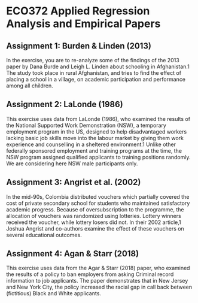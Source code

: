 # ECO372 Applied Regression Analysis and Empirical Papers

## Assignment 1: Burden & Linden (2013)
In the exercise, you are to re-analyze some of the findings of the 2013 paper by Dana Burde and Leigh L. Linden about
schooling in Afghanistan.1 The study took place in rural Afghanistan, and tries to find the effect of placing a school in a
village, on academic participation and performance among all children.


## Assignment 2: LaLonde (1986) 
This exercise uses data from LaLonde (1986), who examined the results of the
National Supported Work Demonstration (NSW), a temporary employment program in the US, designed to help
disadvantaged workers lacking basic job skills move into the labour market by giving them work experience and
counselling in a sheltered environment.1 Unlike other federally sponsored employment and training programs at the
time, the NSW program assigned qualified applicants to training positions randomly. We are considering here NSW
male participants only.

## Assignment 3: Angrist et al. (2002)
In the mid-90s, Colombia distributed vouchers which partially covered the cost of private secondary school for students who maintained
satisfactory academic progress. Because of oversubscription to the programme, the allocation of vouchers was randomized using
lotteries. Lottery winners received the voucher, while lottery losers did not. In their 2002 article,1 Joshua Angrist and co-authors
examine the effect of these vouchers on several educational outcomes.

## Assignment 4: Agan & Starr (2018)
This exercise uses data from the Agar & Starr (2018) paper, who examined the results of a policy to ban employers from asking
Criminal record information to job applicants. The paper demonstrates that in New Jersey and New York City, the policy increased the
racial gap in call back between (fictitious) Black and White applicants.

